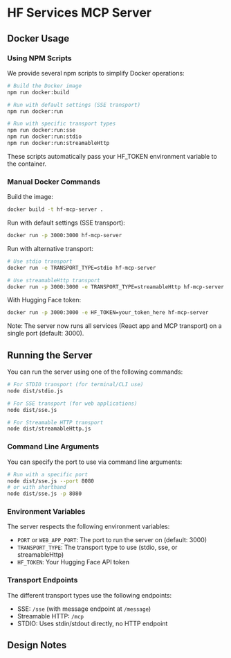 # HF Services MCP Server

## Docker Usage

### Using NPM Scripts

We provide several npm scripts to simplify Docker operations:

```bash
# Build the Docker image
npm run docker:build

# Run with default settings (SSE transport)
npm run docker:run

# Run with specific transport types
npm run docker:run:sse
npm run docker:run:stdio
npm run docker:run:streamableHttp
```

These scripts automatically pass your HF_TOKEN environment variable to the container.

### Manual Docker Commands

Build the image:
```bash
docker build -t hf-mcp-server .
```

Run with default settings (SSE transport):
```bash
docker run -p 3000:3000 hf-mcp-server
```

Run with alternative transport:
```bash
# Use stdio transport
docker run -e TRANSPORT_TYPE=stdio hf-mcp-server

# Use streamableHttp transport
docker run -p 3000:3000 -e TRANSPORT_TYPE=streamableHttp hf-mcp-server
```

With Hugging Face token:
```bash
docker run -p 3000:3000 -e HF_TOKEN=your_token_here hf-mcp-server
```

Note: The server now runs all services (React app and MCP transport) on a single port (default: 3000).

## Running the Server

You can run the server using one of the following commands:

```bash
# For STDIO transport (for terminal/CLI use)
node dist/stdio.js

# For SSE transport (for web applications)
node dist/sse.js

# For Streamable HTTP transport
node dist/streamableHttp.js
```

### Command Line Arguments

You can specify the port to use via command line arguments:

```bash
# Run with a specific port
node dist/sse.js --port 8080
# or with shorthand
node dist/sse.js -p 8080
```

### Environment Variables

The server respects the following environment variables:
- `PORT` or `WEB_APP_PORT`: The port to run the server on (default: 3000)
- `TRANSPORT_TYPE`: The transport type to use (stdio, sse, or streamableHttp)
- `HF_TOKEN`: Your Hugging Face API token

### Transport Endpoints

The different transport types use the following endpoints:
- SSE: `/sse` (with message endpoint at `/message`)
- Streamable HTTP: `/mcp`
- STDIO: Uses stdin/stdout directly, no HTTP endpoint

## Design Notes

